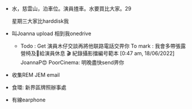 - 水，慈雲山，泊車位。演員揸車。水要買比大家。29
  
  星期三大家比harddisk我
- 叫Joanna upload 相到我onedrive
	- Todo : Get 演員木仔交談再將他联路電話交畀你
	  To mark : 我會多帶張露營椅及🌂給演員休息 🎬
	  紀錄攝影擋編号範本
	  [0:47 am, 18/06/2022] JoannaP😍 PoorCinema: 明晚盡快send畀你
- 收集REM JEM email
- 食環: 新界區牌照辦事處
- 有線earphone